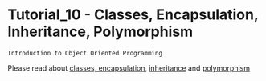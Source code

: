 #  Tutorial_10 - Classes, Encapsulation, Inheritance, Polymorphism

    Introduction to Object Oriented Programming

Please read about [classes, encapsulation](https://cplusplus.com/doc/tutorial/classes), [inheritance](https://cplusplus.com/doc/tutorial/inheritance) and [polymorphism](https://cplusplus.com/doc/tutorial/polymorphism)
